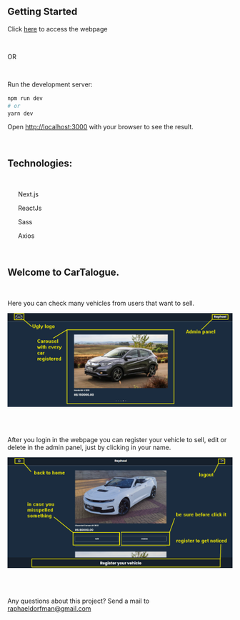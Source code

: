 ## Getting Started

Click [here](https://cartalogue-webpage.vercel.app/) to access the webpage

<br>

OR

<br>

Run the development server:

```bash
npm run dev
# or
yarn dev
```

Open [http://localhost:3000](http://localhost:3000) with your browser to see the result.

<br>

## Technologies:

<br>

<ul>Next.js</ul>
<ul>ReactJs</ul>
<ul>Sass</ul>
<ul>Axios</ul>

<br>

## Welcome to CarTalogue.

<br>

Here you can check many vehicles from users that want to sell.

![Home Page example](./public/images/example.png)

<br>
<br>

After you login in the webpage you can register your vehicle to sell, edit or delete in the admin panel, just by clicking in your name.

![Admin Page example](./public/images/example2.png)

<br>
<br>

Any questions about this project? Send a mail to [raphaeldorfman@gmail.com](mailto:raphaeldorfman@gmail.com)
